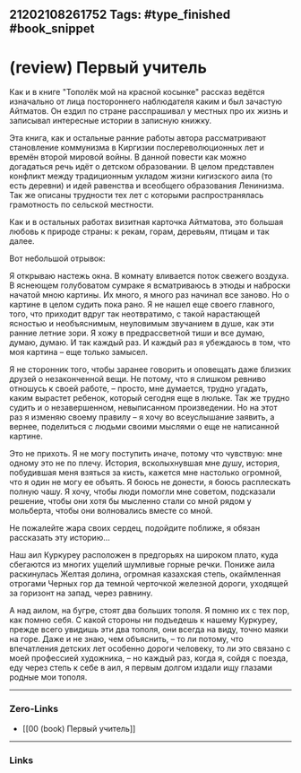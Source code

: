 21202108261752
Tags: #type_finished #book_snippet  
---
# (review) Первый учитель

Как и в книге "Тополёк мой на красной косынке" рассказ ведётся изначально от лица постороннего наблюдателя каким и был зачастую Айтматов. Он ездил по стране расспрашивал у местных про их жизнь и записывал интересные истории в записную книжку. 

Эта книга, как и остальные ранние работы автора рассматривают становление коммунизма в Киргизии послереволюционных лет и времён второй мировой войны. В данной повести как можно догадаться речь идёт о детском образовании. В целом представлен конфликт между традиционным укладом жизни кигизского аила (то есть деревни) и идей равенства и всеобщего образования Ленинизма. Так же описаны трудности тех лет с которыми распространялась грамотность по сельской местности. 

Как и в остальных работах визитная карточка Айтматова, это большая любовь к природе страны: к рекам, горам, деревьям, птицам и так далее.

Вот небольшой отрывок:

Я открываю настежь окна. В комнату вливается поток свежего воздуха. В яснеющем голубоватом сумраке я всматриваюсь в этюды и наброски начатой мною картины. Их много, я много раз начинал все заново. Но о картине в целом судить пока рано. Я не нашел еще своего главного, того, что приходит вдруг так неотвратимо, с такой нарастающей ясностью и необъяснимым, неуловимым звучанием в душе, как эти ранние летние зори. Я хожу в предрассветной тиши и все думаю, думаю, думаю. И так каждый раз. И каждый раз я убеждаюсь в том, что моя картина – еще только замысел.

Я не сторонник того, чтобы заранее говорить и оповещать даже близких друзей о незаконченной вещи. Не потому, что я слишком ревниво отношусь к своей работе, – просто, мне думается, трудно угадать, каким вырастет ребенок, который сегодня еще в люльке. Так же трудно судить и о незавершенном, невыписанном произведении. Но на этот раз я изменяю своему правилу – я хочу во всеуслышание заявить, а вернее, поделиться с людьми своими мыслями о еще не написанной картине.

Это не прихоть. Я не могу поступить иначе, потому что чувствую: мне одному это не по плечу. История, всколыхнувшая мне душу, история, побудившая меня взяться за кисть, кажется мне настолько огромной, что я один не могу ее объять. Я боюсь не донести, я боюсь расплескать полную чашу. Я хочу, чтобы люди помогли мне советом, подсказали решение, чтобы они хотя бы мысленно стали со мной рядом у мольберта, чтобы они волновались вместе со мной.

Не пожалейте жара своих сердец, подойдите поближе, я обязан рассказать эту историю…

Наш аил Куркуреу расположен в предгорьях на широком плато, куда сбегаются из многих ущелий шумливые горные речки. Пониже аила раскинулась Желтая долина, огромная казахская степь, окаймленная отрогами Черных гор да темной черточкой железной дороги, уходящей за горизонт на запад, через равнину.

А над аилом, на бугре, стоят два больших тополя. Я помню их с тех пор, как помню себя. С какой стороны ни подъедешь к нашему Куркуреу, прежде всего увидишь эти два тополя, они всегда на виду, точно маяки на горе. Даже и не знаю, чем объяснить, – то ли потому, что впечатления детских лет особенно дороги человеку, то ли это связано с моей профессией художника, – но каждый раз, когда я, сойдя с поезда, еду через степь к себе в аил, я первым долгом издали ищу глазами родные мои тополя.


---
### Zero-Links
- [[00 (book) Первый учитель]]
---
### Links